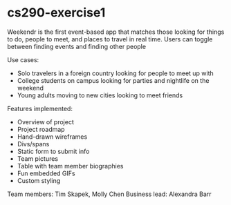 # cs290-exercise1
Weekendr is the first event-based app that matches those looking for things to do, people to meet, and places to travel in real time. 
Users can toggle between finding events and finding other people

Use cases:
* Solo travelers in a foreign country looking for people to meet up with
* College students on campus looking for parties and nightlife on the weekend
* Young adults moving to new cities looking to meet friends

Features implemented:
* Overview of project
* Project roadmap
* Hand-drawn wireframes
* Divs/spans
* Static form to submit info
* Team pictures
* Table with team member biographies
* Fun embedded GIFs
* Custom styling

Team members: Tim Skapek, Molly Chen
Business lead: Alexandra Barr
